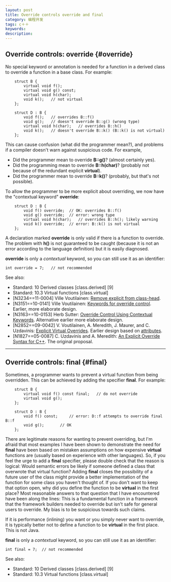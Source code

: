 ```yaml
---
layout: post
title: Override controls override and final
category: 编程开发
tags: c＋＋
keywords: 
description: 
---
```


Override controls: override {#override}
---------------------------

No special keyword or annotation is needed for a function in a derived
class to override a function in a base class. For example:

        struct B {
            virtual void f();
            virtual void g() const;
            virtual void h(char);
            void k();   // not virtual
        };

        struct D : B {
            void f();   // overrides B::f()
            void g();   // doesn't override B::g() (wrong type)
            virtual void h(char);   // overrides B::h()
            void k();   // doesn't override B::k() (B::k() is not virtual)
        };

This can cause confusion (what did the programmer mean?), and problems
if a compiler doesn't warn against suspicious code. For example,

-   Did the programmer mean to override **B::g()**? (almost certainly
    yes).
-   Did the programming mean to override **B::h(char)**? (probably not
    because of the redundant explicit **virtual**).
-   Did the programmer mean to override **B::k()**? (probably, but
    that's not possible).

To allow the programmer to be more explicit about overriding, we now
have the "contextual keyword" **override**:

        struct D : B {
            void f() override;  // OK: overrides B::f()
            void g() override;  // error: wrong type
            virtual void h(char);   // overrides B::h(); likely warning
            void k() override;  // error: B::k() is not virtual
        };

A declaration marked **override** is only valid if there is a function
to override. The problem with **h()** is not guaranteed to be caught
(because it is not an error according to the language definition) but it
is easily diagnosed.

**override** is only a *contextual* keyword, so you can still use it as
an identifier:

    int override = 7;   // not recommended

See also:

-   Standard: 10 Derived classes [class.derived] [9]
-   Standard: 10.3 Virtual functions [class.virtual]
-   [N3234==11-0004] Ville Voutilainen: [Remove explicit from
    class-head](http://www.open-std.org/jtc1/sc22/wg21/docs/papers/2011/).
-   [N3151==10-0141] Ville Voutilainen: [Keywords for override
    control](http://www.open-std.org/jtc1/sc22/wg21/docs/papers/2010/n3151.html).
    Earlier, more elaborate design.
-   [N3163==10-0153] Herb Sutter: [Override Control Using Contextual
    Keywords](http://www.open-std.org/jtc1/sc22/wg21/docs/papers/2010/n3163.pdf).
    Alternative earlier more elaborate design.
-   [N2852==09-0042] V. Voutilainen, A. Meredith, J. Maurer, and C.
    Uzdavinis: [Explicit Virtual
    Overrides](http://www.open-std.org/jtc1/sc22/wg21/docs/papers/2009/n2852.html).
    Earlier design based on [attributes](#attributes).
-   [N1827==05-0087] C. Uzdavinis and A. Meredith: [An Explicit Override
    Syntax for
    C++](http://www.open-std.org/jtc1/sc22/wg21/docs/papers/2005/n1827.htm).
    The original proposal.

------------------------------------------------------------------------

Override controls: final {#final}
------------------------

Sometimes, a programmer wants to prevent a virtual function from being
overridden. This can be achieved by adding the specifier **final**. For
example:

        struct B {
            virtual void f() const final;   // do not override
            virtual void g();
        };

        struct D : B {
            void f() const;     // error: D::f attempts to override final B::f
            void g();       // OK
        };

There are legitimate reasons for wanting to prevent overriding, but I'm
afraid that most examples I have been shown to demonstrate the need for
**final** have been based on mistaken assumptions on how expensive
**virtual** functions are (usually based on experience with other
languages). So, if you feel the urge to add a **final** specifier,
please double check that the reason is logical: Would semantic errors be
likely if someone defined a class that overwrote that virtual function?
Adding **final** closes the possibility of a future user of the class
might provide a better implementation of the function for some class you
haven't thought of. If you don't want to keep that option open, why did
you define the function to be **virtual** in the first place? Most
reasonable answers to that question that I have encountered have been
along the lines: This is a fundamental function in a framework that the
framework builders needed to override but isn't safe for general users
to override. My bias is to be suspicious towards such claims.

If it is performance (inlining) you want or you simply never want to
override, it is typically better not to define a function to be
**virtual** in the first place. This is not Java.

**final** is only a *contextual* keyword, so you can still use it as an
identifier:

    int final = 7;  // not recommended

See also:

-   Standard: 10 Derived classes [class.derived] [9]
-   Standard: 10.3 Virtual functions [class.virtual]







